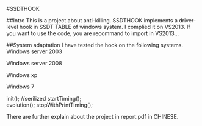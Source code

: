 #SSDTHOOK 

##Intro
This is a  project about anti-killing. SSDTHOOK implements a driver-level hook in SSDT TABLE of windows system.
I complied it on VS2013. If you want to use the code, you are recommand to import in VS2013...

##System adaptation
I have tested the hook on the following systems.
Windows server 2003

Windows server 2008

Windows xp

Windows 7




  init();
  //serilized
  startTiming();  
  evolution();
  stopWithPrintTiming(); 
</code></pre>

There are further explain about the project in report.pdf in CHINESE.